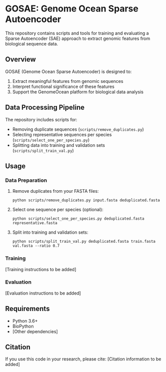 # GOSAE: Genome Ocean Sparse Autoencoder

This repository contains scripts and tools for training and evaluating a Sparse Autoencoder (SAE) approach to extract genomic features from biological sequence data.

## Overview

GOSAE (Genome Ocean Sparse Autoencoder) is designed to:
1. Extract meaningful features from genomic sequences
2. Interpret functional significance of these features
3. Support the GenomeOcean platform for biological data analysis

## Data Processing Pipeline

The repository includes scripts for:

- Removing duplicate sequences (`scripts/remove_duplicates.py`)
- Selecting representative sequences per species (`scripts/select_one_per_species.py`)
- Splitting data into training and validation sets (`scripts/split_train_val.py`)

## Usage

### Data Preparation

1. Remove duplicates from your FASTA files:
   ```
   python scripts/remove_duplicates.py input.fasta deduplicated.fasta
   ```

2. Select one sequence per species (optional):
   ```
   python scripts/select_one_per_species.py deduplicated.fasta representative.fasta
   ```

3. Split into training and validation sets:
   ```
   python scripts/split_train_val.py deduplicated.fasta train.fasta val.fasta --ratio 0.7
   ```

### Training

[Training instructions to be added]

### Evaluation

[Evaluation instructions to be added]

## Requirements

- Python 3.6+
- BioPython
- [Other dependencies]

## Citation

If you use this code in your research, please cite:
[Citation information to be added]
